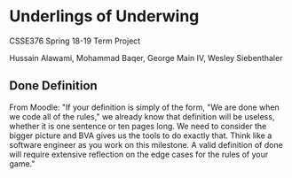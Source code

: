 # Underlings of Underwing

CSSE376 Spring 18-19 Term Project

Hussain Alawami, Mohammad Baqer, George Main IV, Wesley Siebenthaler

## Done Definition

From Moodle: "If your definition is simply of the form, "We are done when we code all of the rules," we already know that definition will be useless, whether it is one sentence or ten pages long. We need to consider the bigger picture and BVA gives us the tools to do exactly that. Think like a software engineer as you work on this milestone. A valid definition of done will require extensive reflection on the edge cases for the rules of your game."
